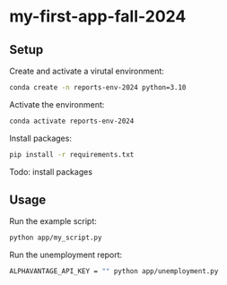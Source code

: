 # my-first-app-fall-2024

## Setup

Create and activate a virutal environment:

```sh
conda create -n reports-env-2024 python=3.10
```

Activate the environment:

```sh
conda activate reports-env-2024
```


Install packages:

```sh
pip install -r requirements.txt
```

Todo: install packages


## Usage

Run the example script:

```sh
python app/my_script.py
```

Run the unemployment report:

```sh
ALPHAVANTAGE_API_KEY = "" python app/unemployment.py
```